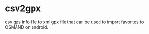 csv2gpx
=======

csv gps info file to xml gpx file that can be used to import favorites to OSMAND on android.
